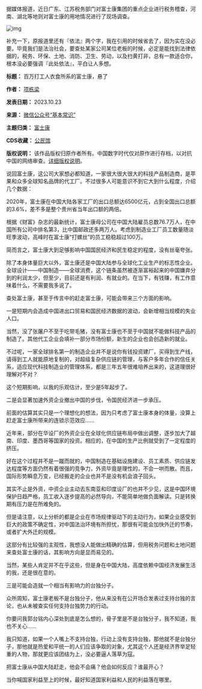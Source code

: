 据媒体报道，近日广东、江苏税务部门对富士康集团的重点企业进行税务稽查，河南、湖北等地则对富士康的用地情况进行了现场调查。


![img](https://chinadigitaltimes.net/chinese/files/2023/10/post-701379-6536967c2edbc.)


补充一下，原报道里还有『依法』两个字，我在引用的时候省去了，因为实在没必要。毕竟我们是法治社会，要查处某家公司某位老板的时候，必定是能找到法律依据的，税务、环保、土地、消防、卫生、劳动，以及扫黄打非，总有一款适合你，根本没必要强调『此处依法』，平白让人多想。




**标题：** 百万打工人衣食所系的富士康，悬了  

**作者：** [项栋梁](https://chinadigitaltimes.net/space/基本常识)  

**发表日期：** 2023.10.23  

**来源：** [微信公众号“基本常识”](https://web.archive.org/web/https://mp.weixin.qq.com/s/bpADFUO4heH3hGw4PXQJuw)  

**主题归类：** [富士康](https://chinadigitaltimes.net/space/富士康)  

**CDS收藏：** [公民馆](https://chinadigitaltimes.net/space/%E5%85%AC%E6%B0%91%E9%A6%86)  

**版权说明：** 该作品版权归原作者所有。中国数字时代仅对原作进行存档，以对抗中国的网络审查。[详细版权说明](https://chinadigitaltimes.net/chinese/copyright)。


说回富士康，这公司大家想必都知道，一家很大很大很大的科技产品制造商，是苹果和众多全球知名品牌的代工厂。不过很多人可能意识不到它大到什么程度，介绍几个数据：


2020年，富士康在中国大陆各家工厂的出口总额达6500亿元，占到全国出口总额的3.6%，差不多是整个贵州省当年出口额的两倍。


根据《财富》杂志的最新统计，富士康母公司在中国大陆雇员总数76.7万人，在中国所有公司中排名第3，比中国邮政还多两万人。考虑到制造业工厂员工数量随淡旺季波动，高峰时在富士康“打螺丝”的员工稳稳超过100万。


简而言之，富士康大到足够影响中国国民经济和民生稳定的程度，没有丝毫夸张。


除了本身体量巨大以外，富士康还是中国大陆参与全球化工业生产的标志性企业。全球设计——中国制造——全球消费，这个链条虽然被逐渐富裕起来的中国嫌弃分到的利润太少，但至少，目前还是有利润、有就业的。在当下，有钱赚，有工作意味着什么，不需要我多说了。


查处富士康，甚至于传言中的赶走富士康，可能会带来三个方面的影响。


一是短期内会造成中国进出口贸易和国民经济数据的波动，会新增相当规模的失业人口。


当然，没了张屠户不至于吃带毛猪，没有富士康也不至于中国就不能做科技产品的制造了。其他代工企业会填补一部分市场份额，新生的企业也会创造新的就业。


不过呢，一家全球排名第一的制造企业并不是说你有钱投资建厂，买得到生产线，请得到工人就能原地复制的，对超级复杂供应链的管理，与客户多年合作的信任关系，适应现代科技制造业的管理体系，都是三年五年很难培养出来的，这道理很好理解对不对？


这个短期影响，以我的乐观估计，至少是5年起步了。


二是会显著加速外资企业撤出中国的步伐，令国民经济进一步承压。


前面的估算其实只是一个理想化的想法，因为只考虑了富士康本身的体量，没算上赶走富士康所带来的连锁示范效应……


近年来，部分在华设厂的外资企业在全球化供应链布局中做出调整，逐步加大了越南、印度、墨西哥等国家的投资。相应的，在中国的生产比例就受到了一定程度的挤压。


好在这个过程并不是一蹴而就的，中国制造在基础设施建设、员工素质、供应链发达程度等方面仍然有着很强的竞争力，外资毕竟是理性的，不会一哄而散。而且，国际形势瞬息万变，已经搬走的企业也并不是没有机会浪子回头。


其实不止是外资，中资企业主动去东南亚和印度设厂的也并不少见，这是中国环境保护日趋严格，员工收入逐步提高的必然导向，不能简单地做负面解读。只是转换期有压力是在所难免的。


但是请注意，以上分析的都是企业在市场规律驱动下的主动行为，如果企业感受到巨大的政策不确定性，对中国法治环境有所担忧，那很有可能会加快外迁的节奏，或者扩大外迁的规模。


这部分有比较强的主观性，我想没人能做出精确的估算，但用税务问题和土地问题来查处富士康的话，其影响方向是显而易见的。


当然，某些人肯定并不在乎这些，但是身在中国大陆，高度依赖中国经济发展生活的我，还是很在意的。


三是可能会造就一个相当有影响力的台独分子。


众所周知，富士康老板不是台独分子，他从来没有在公开场合发表过支持台独的言论，也从未被查实任何支持台独势力的行动。


你要问我郭台铭内心深处到底是怎么想的，骨子里是不是台独分子，我不知道，我也不关心……


我只知道，如果一个人嘴上不支持台独，行动上没有支持台独，那他就不是台独分子，那他就是热爱和平统一的人们应该争取的对象，尤其这个人还是经济界举足轻重的人物，那就更应该团结为上，没必要逼人落草为寇。


把富士康从中国大陆赶走，他会不会痛？他会如何反应？谁最开心？


当你喊国家利益至上的时候，最好知道国家利益和人民的利益落在哪里。

